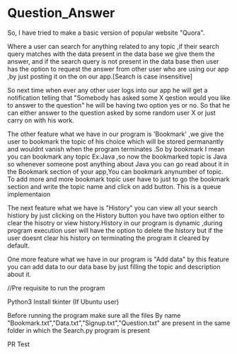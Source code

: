# Question_Answer

So, I have tried to make a basic version of popular website "Quora".

Where a user can search for anything related to any topic ,if their search query matches with the data present in the data base we give them the answer, and if the search query is not present in the data base then user has the option to request the answer from other user who are using our app ,by just posting it on the on our app.[Search is case insensitive]

So next time when ever any other user logs into our app he will get a notification telling that "Somebody has asked some X qestion would you like to answer to the question" he will be having two option yes or no. So that he can either answer to the question asked by some random user X or just carry on with his work.

The other feature what we have in our program is 'Bookmark' ,we give the user to bookmark the topic of his choice which will be stored permanantly and wouldnt vanish when the program terminates .So by bookmark I mean you can bookmark any topic Ex:Java ,so now the bookmarked topic is Java so whenever someone post anything about Java you can go read about it in the Bookmark section of your app,You can bookmark anynumber of topic. To add more and more bookmark topic user have to just to go the bookmark section and write the topic name and click on add button. This is a queue implementaion

The next feature what we have is "History" you can view all your search histiory by just clicking on the History button you have two option either to clear the hisotry or view history.History in our program is dynamic ,during program execution user will have the option to delete the history but if the user doesnt clear his history on terminating the program it cleared by default.

One more feature what we have in our program is "Add data" by this feature you can add data to our data base by just filling the topic and description about it.

//Pre requisite to run the program 

Python3
Install tkinter (If Ubuntu user)

Before running the program make sure all the files By name "Bookmark.txt","Data.txt","Signup.txt","Question.txt" are present in the same folder in which the Search.py program is present


PR Test


